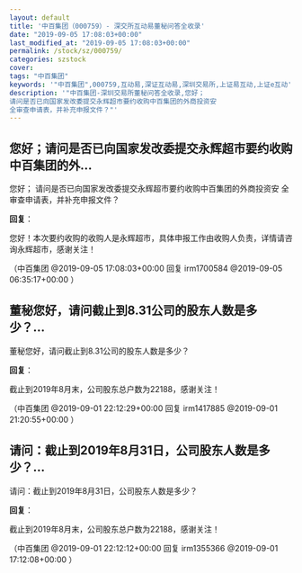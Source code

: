 ```yaml
---
layout: default
title: '中百集团（000759）- 深交所互动易董秘问答全收录'
date: "2019-09-05 17:08:03+00:00"
last_modified_at: "2019-09-05 17:08:03+00:00"
permalink: /stock/sz/000759/
categories: szstock
cover: 
tags: "中百集团"
keywords: '"中百集团",000759,互动易,深证互动易,深圳交易所,上证易互动,上证e互动'
description: '"中百集团-深圳交易所董秘问答全收录,您好；
请问是否已向国家发改委提交永辉超市要约收购中百集团的外商投资安
全审查申请表，并补充申报文件？"'
---
```


## 您好；请问是否已向国家发改委提交永辉超市要约收购中百集团的外...

您好；
请问是否已向国家发改委提交永辉超市要约收购中百集团的外商投资安
全审查申请表，并补充申报文件？

**回复**：

您好！本次要约收购的收购人是永辉超市，具体申报工作由收购人负责，详情请咨询永辉超市，感谢关注！ 

（中百集团  @2019-09-05 17:08:03+00:00 回复 irm1700584  @2019-09-05 06:35:17+00:00 ）

## 董秘您好，请问截止到8.31公司的股东人数是多少？...

董秘您好，请问截止到8.31公司的股东人数是多少？

**回复**：

截止到2019年8月末，公司股东总户数为22188，感谢关注！ 

（中百集团  @2019-09-01 22:12:29+00:00 回复 irm1417885  @2019-09-01 21:20:55+00:00 ）

## 请问：截止到2019年8月31日，公司股东人数是多少？...

请问：截止到2019年8月31日，公司股东人数是多少？

**回复**：

截止到2019年8月末，公司股东总户数为22188，感谢关注！ 

（中百集团  @2019-09-01 22:12:12+00:00 回复 irm1355366  @2019-09-01 17:12:08+00:00 ）

